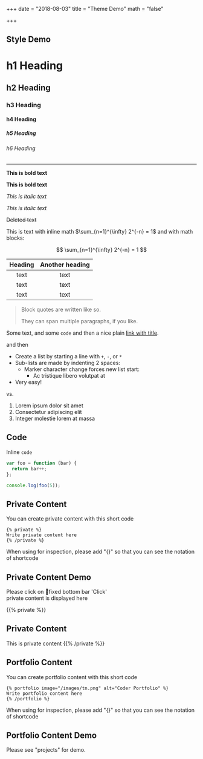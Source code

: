 +++
date = "2018-08-03"
title = "Theme Demo"
math = "false"

+++

## Style Demo

# h1 Heading
## h2 Heading
### h3 Heading
#### h4 Heading
##### h5 Heading
###### h6 Heading


---

**This is bold text**

__This is bold text__

*This is italic text*

_This is italic text_

~~Deleted text~~

This is text with inline math $\sum_{n=1}^{\infty} 2^{-n} = 1$ and with math blocks:

$$
\sum_{n=1}^{\infty} 2^{-n} = 1
$$

| Heading | Another heading |
| :----:  | :-------------: |
|  text   |      text       |
|  text   |      text       |
|  text   |      text       |

> Block quotes are
> written like so.
>
> They can span multiple paragraphs,
> if you like.

Some text, and some `code` and then a nice plain [link with title](https://github.com/davidhampgonsalves/davidhampgonsalves.com-hugo "title text!").

and then

+ Create a list by starting a line with `+`, `-`, or `*`
+ Sub-lists are made by indenting 2 spaces:
  - Marker character change forces new list start:
    * Ac tristique libero volutpat at
+ Very easy!

vs.

1. Lorem ipsum dolor sit amet
2. Consectetur adipiscing elit
3. Integer molestie lorem at massa

## Code

Inline `code`

``` js
var foo = function (bar) {
  return bar++;
};

console.log(foo(5));
```

## Private Content  

You can create private content with this short code  

```
{% private %}  
Write private content here  
{% /private %}  
```

When using for inspection, please add "{}" so that you can see the notation of shortcode

## Private Content Demo

Please click on fixed bottom bar 'Click'  
private content is displayed here  

{{% private %}}  
## Private Content
This is private content
{{% /private %}}  

## Portfolio Content

You can create portfolio content with this short code  

```
{% portfolio image="/images/tn.png" alt="Coder Portfolio" %}  
Write portfolio content here  
{% /portfolio %}  
```

When using for inspection, please add "{}" so that you can see the notation of shortcode

## Portfolio Content Demo

Please see "projects" for demo.  